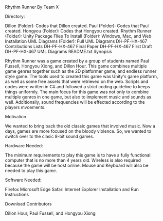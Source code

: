 Rhythm Runner By Team X

Directory:

Dillon (Folder): Codes that Dillon created.
Paul (Folder): Codes that Paul created.
Hongyou (Folder): Codes that Hongyou created.
Rhythm Runner (Folder): Unity Package FIles
To Install (Folder): Windows, Mac, and Web Installation
UML Diagrams (Folder): Full UML Diagrams
DH-PF-HX-467 Contributions Lists
DH-PF-HX-467 Final Paper
DH-PF-HX-467 First Draft
DH-PF-HX-467 UML Diagrams
README.txt
Synopsis

Rhythm Runner was a game created by a group of students named Paul Fussell, Hongyou Xiong, and Dillon Hour. This game combines multiple game genres together such as the 2D platformer game, and endless runner style game. The tools used to created this game was Unity's game platform, as well as some free assets that were retrieved on the web. Scripts and codes were written in C# and followed a strict coding guideline to keeps things uniformly. The main focus for this game was not only to combine multiple genres in one game, but also to implement music and sounds as well. Additionally, sound frequencies will be effected according to the players mvoements.

Motivation

We wanted to bring back the old classic games that involved music. Now a days, games are more focused on the bloody violence. So, we wanted to switch over to the clasic 8-bit sound games.

Hardware Needed:

The minimum requirements to play this game is to have a fully functional computer that is no more than 4 years old. Wireless is also required because the game will be host online. Mouse and Keyboard will also be needed to play this game.

Software Needed:

Firefox
Microsoft Edge
Safari
Internet Explorer
Installation and Run Instructions

Download
Contributors

Dillon Hour, Paul Fussell, and Hongyou Xiong
